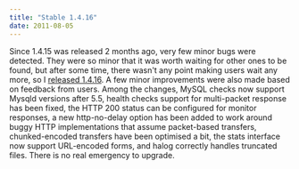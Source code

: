```yaml
---
title: "Stable 1.4.16"
date: 2011-08-05
---
```


Since 1.4.15 was released 2 months ago, very few minor bugs were detected. They were so minor that it was worth waiting for other ones to be found, but after some time, there wasn't any point making users wait any more, so I [released 1.4.16](/download/1.4/src/). A few minor improvements were also made based on feedback from users. Among the changes, MySQL checks now support Mysqld versions after 5.5, health checks support for multi-packet response has been fixed, the HTTP 200 status can be configured for monitor responses, a new http-no-delay option has been added to work around buggy HTTP implementations that assume packet-based transfers, chunked-encoded transfers have been optimised a bit, the stats interface now support URL-encoded forms, and halog correctly handles truncated files. There is no real emergency to upgrade.
